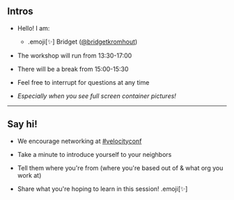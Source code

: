 ## Intros

 - Hello! I am:

   - .emoji[✨] Bridget ([@bridgetkromhout](https://twitter.com/bridgetkromhout))

- The workshop will run from 13:30-17:00

- There will be a break from 15:00-15:30

- Feel free to interrupt for questions at any time

- *Especially when you see full screen container pictures!*

---

## Say hi!

- We encourage networking at [#velocityconf](https://twitter.com/hashtag/velocityconf?f=tweets&vertical=default&src=hash)

- Take a minute to introduce yourself to your neighbors

- Tell them where you're from (where you're based out of & what org you work at)

- Share what you're hoping to learn in this session!  .emoji[✨]
